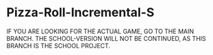 # Pizza-Roll-Incremental-S

IF YOU ARE LOOKING FOR THE ACTUAL GAME, GO TO THE MAIN BRANCH.
THE SCHOOL-VERSION WILL NOT BE CONTINUED, AS THIS BRANCH IS THE SCHOOL PROJECT.
